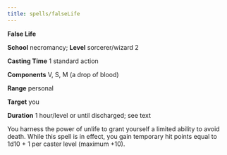 ```yaml
---
title: spells/falseLife
---
```

 **False Life**

**School** necromancy; **Level** sorcerer/wizard 2

**Casting Time** 1 standard action

**Components** V, S, M (a drop of blood)

**Range** personal

**Target** you

**Duration** 1 hour/level or until discharged; see text

You harness the power of unlife to grant yourself a limited ability to avoid death. While this spell is in effect, you gain temporary hit points equal to 1d10 + 1 per caster level (maximum +10).

